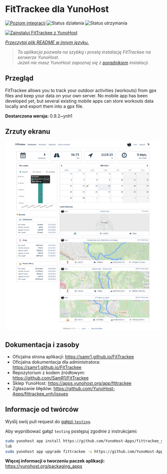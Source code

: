 <!--
To README zostało automatycznie wygenerowane przez <https://github.com/YunoHost/apps/tree/master/tools/readme_generator>
Nie powinno być ono edytowane ręcznie.
-->

# FitTrackee dla YunoHost

[![Poziom integracji](https://apps.yunohost.org/badge/integration/fittrackee)](https://ci-apps.yunohost.org/ci/apps/fittrackee/)
![Status działania](https://apps.yunohost.org/badge/state/fittrackee)
![Status utrzymania](https://apps.yunohost.org/badge/maintained/fittrackee)

[![Zainstaluj FitTrackee z YunoHost](https://install-app.yunohost.org/install-with-yunohost.svg)](https://install-app.yunohost.org/?app=fittrackee)

*[Przeczytaj plik README w innym języku.](./ALL_README.md)*

> *Ta aplikacja pozwala na szybką i prostą instalację FitTrackee na serwerze YunoHost.*  
> *Jeżeli nie masz YunoHost zapoznaj się z [poradnikiem](https://yunohost.org/install) instalacji.*

## Przegląd

FitTrackee allows you to track your outdoor activities (workouts) from gpx files and keep your data on your own server.
No mobile app has been developed yet, but several existing mobile apps can store workouts data locally and export them into a gpx file.


**Dostarczona wersja:** 0.9.2~ynh1

## Zrzuty ekranu

![Zrzut ekranu z FitTrackee](./doc/screenshots/screenshot-fittrackee.png)

## Dokumentacja i zasoby

- Oficjalna strona aplikacji: <https://samr1.github.io/FitTrackee>
- Oficjalna dokumentacja dla administratora: <https://samr1.github.io/FitTrackee>
- Repozytorium z kodem źródłowym: <https://github.com/SamR1/FitTrackee>
- Sklep YunoHost: <https://apps.yunohost.org/app/fittrackee>
- Zgłaszanie błędów: <https://github.com/YunoHost-Apps/fittrackee_ynh/issues>

## Informacje od twórców

Wyślij swój pull request do [gałęzi `testing`](https://github.com/YunoHost-Apps/fittrackee_ynh/tree/testing).

Aby wypróbować gałąź `testing` postępuj zgodnie z instrukcjami:

```bash
sudo yunohost app install https://github.com/YunoHost-Apps/fittrackee_ynh/tree/testing --debug
lub
sudo yunohost app upgrade fittrackee -u https://github.com/YunoHost-Apps/fittrackee_ynh/tree/testing --debug
```

**Więcej informacji o tworzeniu paczek aplikacji:** <https://yunohost.org/packaging_apps>
